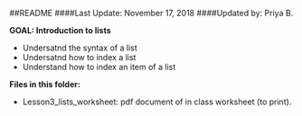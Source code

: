 ##README
####Last Update:  November 17, 2018
####Updated by: Priya B.

**GOAL: Introduction to lists**
* Undersatnd the syntax of a list
* Undersatnd how to index a list
* Understand how to index an item of a list

**Files in this folder:**
* Lesson3_lists_worksheet: pdf document of in class worksheet (to print).
